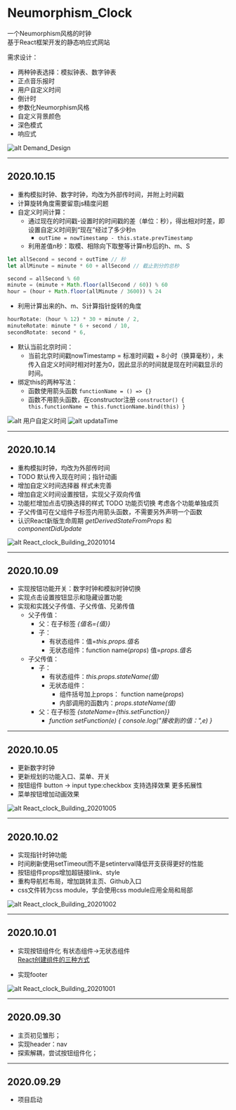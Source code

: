# Neumorphism_Clock

一个Neumorphism风格的时钟  
基于React框架开发的静态响应式网站

需求设计：
- 两种钟表选择：模拟钟表、数字钟表
- 正点音乐报时
- 用户自定义时间  
- 倒计时
- 参数化Neumorphism风格
- 自定义背景颜色
- 深色模式
- 响应式  

![alt Demand_Design](README_PIC/Demand_Design.png)

---
## 2020.10.15
- 重构模拟时钟、数字时钟，均改为外部传时间，并附上时间戳
- 计算旋转角度需要留意js精度问题
- 自定义时间计算：
  - 通过现在的时间戳-设置时的时间戳的差（单位：秒），得出相对时差，即设置自定义时间到“现在”经过了多少秒n
    - `outTime = nowTimestamp - this.state.prevTimestamp`
  - 利用差值n秒：取模、相除向下取整等计算n秒后的h、m、S
```javascript
let allSecond = second + outTime // 秒  
let allMinute = minute * 60 + allSecond // 截止到分的总秒 

second = allSecond % 60
minute = (minute + Math.floor(allSecond / 60)) % 60
hour = (hour + Math.floor(allMinute / 3600)) % 24
```
  - 利用计算出来的h、m、S计算指针旋转的角度
```javascript
hourRotate: (hour % 12) * 30 + minute / 2,
minuteRotate: minute * 6 + second / 10,
secondRotate: second * 6,
```
- 默认当前北京时间：
  - 当前北京时间戳nowTimestamp = 标准时间戳 + 8小时（换算毫秒），未传入自定义时间时相对时差为0，因此显示的时间就是现在时间戳显示的时间。
- 绑定this的两种写法：
  - 函数使用箭头函数 `functionName = () => {}`
  - 函数不用箭头函数，在constructor注册 ` constructor() { this.functionName = this.functionName.bind(this) } `

![alt 用户自定义时间](README_PIC/用户自定义时间.png)
![alt updataTime](README_PIC/updataTime.png)

--- 
## 2020.10.14
- 重构模拟时钟，均改为外部传时间
- TODO 默认传入现在时间；指针动画
- 增加自定义时间选择器 样式未完善
- 增加自定义时间设置按钮，实现父子双向传值
- 功能栏增加点击切换选择的样式 TODO 功能页切换 考虑各个功能单独成页
- 子父传值可在父组件子标签内用箭头函数，不需要另外声明一个函数
- 认识React新版生命周期 _getDerivedStateFromProps_ 和 _componentDidUpdate_

![alt React_clock_Building_20201014](README_PIC/React_clock_Building_20201014.png)

---
## 2020.10.09
- 实现按钮功能开关：数字时钟和模拟时钟切换
- 实现点击设置按钮显示和隐藏设置功能
- 实现和实践父子传值、子父传值、兄弟传值
  - 父子传值：
    - 父：在子标签 _{值名={值}}_
    - 子：
      - 有状态组件：值=_this.props.值名_ 
      - 无状态组件：function name(_props_) 值=_props.值名_ 
  - 子父传值：
    - 子：
      - 有状态组件：_this.props.stateName(值)_
      - 无状态组件：
        - 组件括号加上props： function name(_props_) 
        - 内部调用的函数内：_props.stateName(值)_ 
    - 父：在子标签 _{stateName={this.setFunction}}_
      - _function setFunction(e) { console.log("接收到的值：",e) }_

---
## 2020.10.05
- 更新数字时钟
- 更新规划的功能入口、菜单、开关
- 按钮组件 button -> input type:checkbox 支持选择效果 更多拓展性
- 菜单按钮增加动画效果  

![alt React_clock_Building_20201005](README_PIC/React_clock_Building_20201005.png)

---  
## 2020.10.02  
- 实现指针时钟功能
- 时间刷新使用setTimeout而不是setinterval降低开支获得更好的性能  
- 按钮组件props增加超链接link、style
- 重构导航栏布局，增加跳转主页、Github入口
- css文件转为css module，学会使用css module应用全局和局部

![alt React_clock_Building_20201002](README_PIC/React_clock_Building_20201002.png)

---
## 2020.10.01   
- 实现按钮组件化 有状态组件->无状态组件  
[React创建组件的三种方式](https://www.cnblogs.com/wonyun/p/5930333.html )   
  
- 实现footer  
  
![alt React_clock_Building_20201001](README_PIC/React_clock_Building_20201001.png)

---
## 2020.09.30  
- 主页初见雏形；  
- 实现header：nav
- 探索解耦，尝试按钮组件化；

---

## 2020.09.29 
- 项目启动